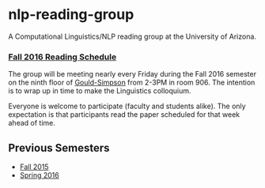 # nlp-reading-group

A Computational Linguistics/NLP reading group at the University of Arizona.

### [Fall 2016 Reading Schedule](https://github.com/clulab/nlp-reading-group/wiki/Fall-2016-Reading-Schedule)

The group will be meeting nearly every Friday during the Fall 2016 semester on the ninth floor of [Gould-Simpson](http://map.arizona.edu) from 2-3PM in room 906.  The intention is to wrap up in time to make the Linguistics colloquium. 

Everyone is welcome to participate (faculty and students alike).  The only expectation is that participants read the paper scheduled for that week ahead of time.


## Previous Semesters
* [Fall 2015](https://github.com/clulab/nlp-reading-group/wiki/Fall-2015-Reading-Schedule)
* [Spring 2016](https://github.com/clulab/nlp-reading-group/wiki/Spring-2016-Reading-Schedule)


